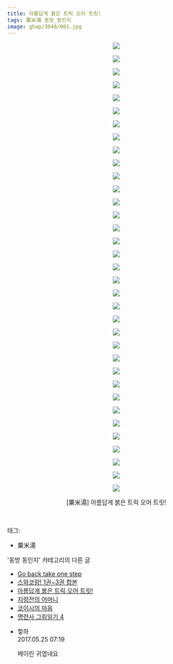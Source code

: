 ```yaml
---
title: 아름답게 붉은 트릭 오어 트릿!
tags: 粟米湯 동방_동인지
image: ghap/3048/001.jpg
---
```

<div class="article">
<p style="text-align: center; clear: none; float: none;"><img src="{{ site.nasurl }}/ghap/3048/001.jpg"/></p>
<p style="text-align: center; clear: none; float: none;"><img src="{{ site.nasurl }}/ghap/3048/002.jpg"/></p>
<p style="text-align: center; clear: none; float: none;"><img src="{{ site.nasurl }}/ghap/3048/003.jpg"/></p>
<p style="text-align: center; clear: none; float: none;"><img src="{{ site.nasurl }}/ghap/3048/004.jpg"/></p>
<p style="text-align: center; clear: none; float: none;"><img src="{{ site.nasurl }}/ghap/3048/005.jpg"/></p>
<p style="text-align: center; clear: none; float: none;"><img src="{{ site.nasurl }}/ghap/3048/006.jpg"/></p>
<p style="text-align: center; clear: none; float: none;"><img src="{{ site.nasurl }}/ghap/3048/007.jpg"/></p>
<p style="text-align: center; clear: none; float: none;"><img src="{{ site.nasurl }}/ghap/3048/008.jpg"/></p>
<p style="text-align: center; clear: none; float: none;"><img src="{{ site.nasurl }}/ghap/3048/009.jpg"/></p>
<p style="text-align: center; clear: none; float: none;"><img src="{{ site.nasurl }}/ghap/3048/010.jpg"/></p>
<p style="text-align: center; clear: none; float: none;"><img src="{{ site.nasurl }}/ghap/3048/011.jpg"/></p>
<p style="text-align: center; clear: none; float: none;"><img src="{{ site.nasurl }}/ghap/3048/012.jpg"/></p>
<p style="text-align: center; clear: none; float: none;"><img src="{{ site.nasurl }}/ghap/3048/013.jpg"/></p>
<p style="text-align: center; clear: none; float: none;"><img src="{{ site.nasurl }}/ghap/3048/014.jpg"/></p>
<p style="text-align: center; clear: none; float: none;"><img src="{{ site.nasurl }}/ghap/3048/015.jpg"/></p>
<p style="text-align: center; clear: none; float: none;"><img src="{{ site.nasurl }}/ghap/3048/016.jpg"/></p>
<p style="text-align: center; clear: none; float: none;"><img src="{{ site.nasurl }}/ghap/3048/017.jpg"/></p>
<p style="text-align: center; clear: none; float: none;"><img src="{{ site.nasurl }}/ghap/3048/018.jpg"/></p>
<p style="text-align: center; clear: none; float: none;"><img src="{{ site.nasurl }}/ghap/3048/019.jpg"/></p>
<p style="text-align: center; clear: none; float: none;"><img src="{{ site.nasurl }}/ghap/3048/020.jpg"/></p>
<p style="text-align: center; clear: none; float: none;"><img src="{{ site.nasurl }}/ghap/3048/021.jpg"/></p>
<p style="text-align: center; clear: none; float: none;"><img src="{{ site.nasurl }}/ghap/3048/022.jpg"/></p>
<p style="text-align: center; clear: none; float: none;"><img src="{{ site.nasurl }}/ghap/3048/023.jpg"/></p>
<p style="text-align: center; clear: none; float: none;"><img src="{{ site.nasurl }}/ghap/3048/024.jpg"/></p>
<p style="text-align: center; clear: none; float: none;"><img src="{{ site.nasurl }}/ghap/3048/025.jpg"/></p>
<p style="text-align: center; clear: none; float: none;"><img src="{{ site.nasurl }}/ghap/3048/026.jpg"/></p>
<p style="text-align: center; clear: none; float: none;"><img src="{{ site.nasurl }}/ghap/3048/027.jpg"/></p>
<p style="text-align: center; clear: none; float: none;"><img src="{{ site.nasurl }}/ghap/3048/028.jpg"/></p>
<p style="text-align: center; clear: none; float: none;"><img src="{{ site.nasurl }}/ghap/3048/029.jpg"/></p>
<p style="text-align: center; clear: none; float: none;"><img src="{{ site.nasurl }}/ghap/3048/030.jpg"/></p>
<p style="text-align: center; clear: none; float: none;"><img src="{{ site.nasurl }}/ghap/3048/031.jpg"/></p>
<p style="text-align: center; clear: none; float: none;"><img src="{{ site.nasurl }}/ghap/3048/032.jpg"/></p>
<p style="text-align: center; clear: none; float: none;"><img src="{{ site.nasurl }}/ghap/3048/033.jpg"/></p>
<p style="text-align: center; clear: none; float: none;"><img src="{{ site.nasurl }}/ghap/3048/034.jpg"/></p>
<p style="text-align: center; clear: none; float: none;"><img src="{{ site.nasurl }}/ghap/3048/035.jpg"/></p>
<p style="text-align: center; clear: none; float: none;">[粟米湯] 아름답게 붉은 트릭 오어 트릿!</p>
<p><br/></p>
</div><div class="tagTrail">
<p>태그: </p>
<ul>
<li>粟米湯</li>
</ul>
</div><div class="another">
<p>'동방 동인지' 카테고리의 다른 글</p>
<ul>
<li><a href="/2017-01-03-ghap_3050">Go back take one step</a></li>
<li><a href="/2017-01-01-ghap_3049">스와코랑! 1권~3권 합본</a></li>
<li><a href="/2017-01-01-ghap_3048">아름답게 붉은 트릭 오어 트릿!</a></li>
<li><a href="/2017-01-01-ghap_3045">지령전의 어머니</a></li>
<li><a href="/2017-01-01-ghap_3042">코이시의 마음</a></li>
<li><a href="/2016-12-31-ghap_3037">명련사 그림일기 4</a></li>
</ul>
</div><div class="cb_module cb_fluid">
<div class="cb_wrt cb_profile">
<div class="comment">
<ul>
<li class="cb_thumb_off" id="comment14997527">
<div class="cb_comment_area">
<div class="cb_info_area">
<div class="cb_section">
<span class="cb_nick_name">핳하</span>
</div>
<div class="cb_section">
<span class="cb_date">2017.05.25 07:19 </span>
</div>
</div>
<div class="cb_dsc_comment">
<p class="cb_dsc">
											메이린 귀엽네요
										</p>
</div>
</div></li>
</ul>
</div>
</div><!-- commentList close -->
</div>